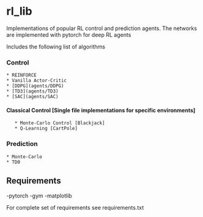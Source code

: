 # rl_lib

Implementations of popular RL control and prediction agents.
The networks are implemented with pytorch for deep RL agents

Includes the following list of algorithms

### Control
    * REINFORCE
    * Vanilla Actor-Critic
    * [DDPG](agents/DDPG)
    * [TD3](agents/TD3)
    * [SAC](agents/SAC)

#### Classical Control [Single file implementations for specific environments]
       * Monte-Carlo Control [Blackjack]
       * Q-Learning [CartPole]


### Prediction
    * Monte-Carlo
    * TD0


## Requirements
-pytorch
-gym
-matplotlib

For complete set of requirements see requirements.txt

